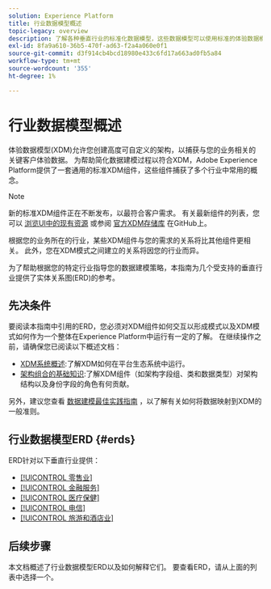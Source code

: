 ```yaml
---
solution: Experience Platform
title: 行业数据模型概述
topic-legacy: overview
description: 了解各种垂直行业的标准化数据模型，这些数据模型可以使用标准的体验数据模型(XDM)组件构建。
exl-id: 8fa9a610-36b5-470f-ad63-f2a4a060e0f1
source-git-commit: d3f914cb4bcd18980e433c6fd17a663ad0fb5a84
workflow-type: tm+mt
source-wordcount: '355'
ht-degree: 1%

---
```


# 行业数据模型概述

体验数据模型(XDM)允许您创建高度可自定义的架构，以捕获与您的业务相关的关键客户体验数据。 为帮助简化数据建模过程以符合XDM，Adobe Experience Platform提供了一套通用的标准XDM组件，这些组件捕获了多个行业中常用的概念。

>[!NOTE]
>
>新的标准XDM组件正在不断发布，以最符合客户需求。 有关最新组件的列表，您可以 [浏览UI中的现有资源](../../ui/explore.md) 或参阅 [官方XDM存储库](https://github.com/adobe/xdm/tree/master/components) 在GitHub上。

根据您的业务所在的行业，某些XDM组件与您的需求的关系将比其他组件更相关。 此外，您在XDM模式之间建立的关系将因您的行业而异。

为了帮助根据您的特定行业指导您的数据建模策略，本指南为几个受支持的垂直行业提供了实体关系图(ERD)的参考。

## 先决条件

要阅读本指南中引用的ERD，您必须对XDM组件如何交互以形成模式以及XDM模式如何作为一个整体在Experience Platform中运行有一定的了解。 在继续操作之前，请确保您已阅读以下概述文档：

* [XDM系统概述](../../home.md):了解XDM如何在平台生态系统中运行。
* [架构组合的基础知识](../../schema/composition.md):了解XDM组件（如架构字段组、类和数据类型）对架构结构以及身份字段的角色有何贡献。

另外，建议您查看 [数据建模最佳实践指南](../../schema/best-practices.md) ，以了解有关如何将数据映射到XDM的一般准则。

## 行业数据模型ERD {#erds}

ERD针对以下垂直行业提供：

* [[!UICONTROL 零售业]](./retail.md)
* [[!UICONTROL 金融服务]](./financial.md)
* [[!UICONTROL 医疗保健]](./healthcare.md)
* [[!UICONTROL 电信]](./telecom.md)
* [[!UICONTROL 旅游和酒店业]](./travel-hospitality.md)

## 后续步骤

本文档概述了行业数据模型ERD以及如何解释它们。 要查看ERD，请从上面的列表中选择一个。
